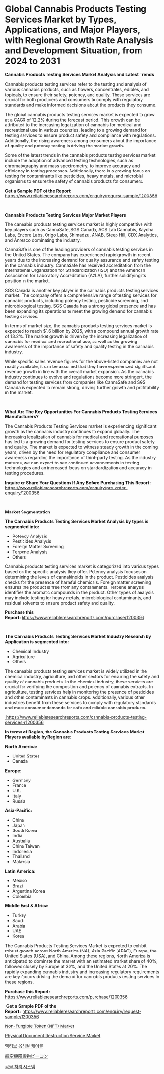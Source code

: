 <p><h1>Global Cannabis Products Testing Services Market by Types, Applications, and Major Players, with Regional Growth Rate Analysis and Development Situation, from 2024 to 2031</h1></p><p><strong>Cannabis Products Testing Services Market Analysis and Latest Trends</strong></p>
<p><p>Cannabis products testing services refer to the testing and analysis of various cannabis products, such as flowers, concentrates, edibles, and topicals, to ensure their safety, potency, and quality. These services are crucial for both producers and consumers to comply with regulatory standards and make informed decisions about the products they consume.</p><p>The global cannabis products testing services market is expected to grow at a CAGR of 12.2% during the forecast period. This growth can be attributed to the increasing legalization of cannabis for medical and recreational use in various countries, leading to a growing demand for testing services to ensure product safety and compliance with regulations. Additionally, the rising awareness among consumers about the importance of quality and potency testing is driving the market growth.</p><p>Some of the latest trends in the cannabis products testing services market include the adoption of advanced testing technologies, such as chromatography and mass spectrometry, to improve accuracy and efficiency in testing processes. Additionally, there is a growing focus on testing for contaminants like pesticides, heavy metals, and microbial organisms to ensure the safety of cannabis products for consumers.</p></p>
<p><strong>Get a Sample PDF of the Report:&nbsp;</strong> <a href="https://www.reliableresearchreports.com/enquiry/request-sample/1200356">https://www.reliableresearchreports.com/enquiry/request-sample/1200356</a></p>
<p>&nbsp;</p>
<p><strong>Cannabis Products Testing Services Major Market Players</strong></p>
<p><p>The cannabis products testing services market is highly competitive with key players such as CannaSafe, SGS Canada, ACS Lab Cannabis, Kaycha Labs, Encore Labs, Origo Labs, Shimadzu, ANAB, Steep Hill, CDX Analytics, and Anresco dominating the industry. </p><p>CannaSafe is one of the leading providers of cannabis testing services in the United States. The company has experienced rapid growth in recent years due to the increasing demand for quality assurance and safety testing in the cannabis industry. CannaSafe has received accreditation from the International Organization for Standardization (ISO) and the American Association for Laboratory Accreditation (A2LA), further solidifying its position in the market.</p><p>SGS Canada is another key player in the cannabis products testing services market. The company offers a comprehensive range of testing services for cannabis products, including potency testing, pesticide screening, and microbiological testing. SGS Canada has a strong global presence and has been expanding its operations to meet the growing demand for cannabis testing services.</p><p>In terms of market size, the cannabis products testing services market is expected to reach $1.6 billion by 2025, with a compound annual growth rate of 13.2%. The market growth is driven by the increasing legalization of cannabis for medical and recreational use, as well as the growing awareness of the importance of safety and quality testing in the cannabis industry.</p><p>While specific sales revenue figures for the above-listed companies are not readily available, it can be assumed that they have experienced significant revenue growth in line with the overall market expansion. As the cannabis industry continues to evolve and regulations become more stringent, the demand for testing services from companies like CannaSafe and SGS Canada is expected to remain strong, driving further growth and profitability in the market.</p></p>
<p>&nbsp;</p>
<p><strong>What Are The Key Opportunities For Cannabis Products Testing Services Manufacturers?</strong></p>
<p><p>The Cannabis Products Testing Services market is experiencing significant growth as the cannabis industry continues to expand globally. The increasing legalization of cannabis for medical and recreational purposes has led to a growing demand for testing services to ensure product safety and quality. The market is expected to witness steady growth in the coming years, driven by the need for regulatory compliance and consumer awareness regarding the importance of third-party testing. As the industry matures, we can expect to see continued advancements in testing technologies and an increased focus on standardization and accuracy in testing procedures.</p></p>
<p><strong>Inquire or Share Your Questions If Any Before Purchasing This Report:</strong> <a href="https://www.reliableresearchreports.com/enquiry/pre-order-enquiry/1200356">https://www.reliableresearchreports.com/enquiry/pre-order-enquiry/1200356</a></p>
<p>&nbsp;</p>
<p><strong>Market Segmentation</strong></p>
<p><strong>The Cannabis Products Testing Services Market Analysis by types is segmented into:</strong></p>
<p><ul><li>Potency Analysis</li><li>Pesticides Analysis</li><li>Foreign Matter Screening</li><li>Terpene Analysis</li><li>Others</li></ul></p>
<p><p>Cannabis products testing services market is categorized into various types based on the specific analysis they offer. Potency analysis focuses on determining the levels of cannabinoids in the product. Pesticides analysis checks for the presence of harmful chemicals. Foreign matter screening ensures the product is free from any contaminants. Terpene analysis identifies the aromatic compounds in the product. Other types of analysis may include testing for heavy metals, microbiological contaminants, and residual solvents to ensure product safety and quality.</p></p>
<p><strong>Purchase this Report:&nbsp;</strong><a href="https://www.reliableresearchreports.com/purchase/1200356">https://www.reliableresearchreports.com/purchase/1200356</a></p>
<p>&nbsp;</p>
<p><strong>The Cannabis Products Testing Services Market Industry Research by Application is segmented into:</strong></p>
<p><ul><li>Chemical Industry</li><li>Agriculture</li><li>Others</li></ul></p>
<p><p>The cannabis products testing services market is widely utilized in the chemical industry, agriculture, and other sectors for ensuring the safety and quality of cannabis products. In the chemical industry, these services are crucial for verifying the composition and potency of cannabis extracts. In agriculture, testing services help in monitoring the presence of pesticides and other contaminants in cannabis crops. Additionally, various other industries benefit from these services to comply with regulatory standards and meet consumer demands for safe and reliable cannabis products.</p></p>
<p><a href="https://www.reliableresearchreports.com/cannabis-products-testing-services-r1200356">&nbsp;https://www.reliableresearchreports.com/cannabis-products-testing-services-r1200356</a></p>
<p><strong>In terms of Region, the Cannabis Products Testing Services Market Players available by Region are:</strong></p>
<p>
    <p> <strong> North America: </strong>
        <ul>
            <li>United States</li>
            <li>Canada</li>
        </ul>
        </p> 
    <p> <strong> Europe: </strong>
        <ul>
            <li>Germany</li>
            <li>France</li>
            <li>U.K.</li>
            <li>Italy</li>
            <li>Russia</li>
        </ul>
        </p> 
    <p> <strong> Asia-Pacific: </strong>
        <ul>
            <li>China</li>
            <li>Japan</li>
            <li>South Korea</li>
            <li>India</li>
            <li>Australia</li>
            <li>China Taiwan</li>
            <li>Indonesia</li>
            <li>Thailand</li>
            <li>Malaysia</li>
        </ul>
        </p> 
    <p> <strong> Latin America: </strong>
        <ul>
            <li>Mexico</li>
            <li>Brazil</li>
            <li>Argentina Korea</li>
            <li>Colombia</li>
        </ul>
        </p> 
    <p> <strong> Middle East & Africa: </strong>
        <ul>
            <li>Turkey</li>
            <li>Saudi</li>
            <li>Arabia</li>
            <li>UAE</li>
            <li>Korea</li>
        </ul>
    </p>
    </p>
<p><p>The Cannabis Products Testing Services Market is expected to exhibit robust growth across North America (NA), Asia Pacific (APAC), Europe, the United States (USA), and China. Among these regions, North America is anticipated to dominate the market with an estimated market share of 40%, followed closely by Europe at 30%, and the United States at 20%. The rapidly expanding cannabis industry and increasing regulatory requirements are key factors driving the demand for cannabis products testing services in these regions.</p></p>
<p><strong>Purchase this Report: </strong><a href="https://www.reliableresearchreports.com/purchase/1200356">https://www.reliableresearchreports.com/purchase/1200356</a></p>
<p>&nbsp;<strong>Get a Sample PDF of the Report:&nbsp;&nbsp;</strong><a href="https://www.reliableresearchreports.com/enquiry/request-sample/1200356">https://www.reliableresearchreports.com/enquiry/request-sample/1200356</a></p>
<p><strong></strong></p>
<p><p><a href="https://github.com/brenzgnarento/Market-Research-Report-List-2/blob/main/non-fungible-token-nft-market.md">Non-Fungible Token (NFT) Market</a></p><p><a href="https://github.com/MyrtisWest1/Market-Research-Report-List-1/blob/main/physical-document-destruction-service-market.md">Physical Document Destruction Service Market</a></p><p><a href="https://github.com/raap8632/Market-Research-Report-List-1/blob/main/681498760722.md">액티브 옵티컬 케이블</a></p><p><a href="https://github.com/Sophiaard2003/Market-Research-Report-List-1/blob/main/474570461653.md">航空機障害物ビーコン</a></p><p><a href="https://github.com/AlbertotDouglas44367/Market-Research-Report-List-1/blob/main/565772060723.md">곡물 처리 시스템</a></p></p>